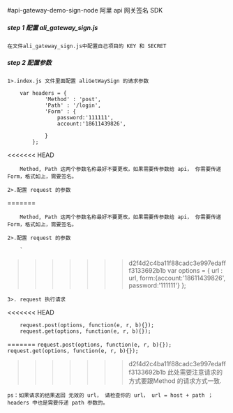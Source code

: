 #api-gateway-demo-sign-node 阿里 api 网关签名 SDK

##### step 1 配置 ali_gateway_sign.js

    在文件ali_gateway_sign.js中配置自己项目的 KEY 和 SECRET

##### step 2 配置参数

    1>.index.js 文件里面配置 aliGetWaySign 的请求参数

        var headers = {
                'Method' : 'post',
                'Path' : '/login',
                'Form' : {
                    password:'111111',
                    account:'18611439826',

                }
            };
<<<<<<< HEAD
        
        Method, Path 这两个参数名称最好不要更改，如果需要传参数给 api， 你需要传递 Form，格式如上，需要签名。

    2>.配置 request 的参数
       
=======

        Method, Path 这两个参数名称最好不要更改，如果需要传参数给 api， 你需要传递 Form，格式如上，需要签名。

    2>.配置 request 的参数

        `
>>>>>>> d2f4d2c4ba11f88cadc3e997edafff3133692b1b
        var options = {
            url : url,
            form:{account:'18611439826', password:'111111'}
        };
       

    3>. request 执行请求

<<<<<<< HEAD
    
        request.post(options, function(e, r, b){});
        request.get(options, function(e, r, b){});
    
=======
        `
            request.post(options, function(e, r, b){});
            request.get(options, function(e, r, b){});
        `
>>>>>>> d2f4d2c4ba11f88cadc3e997edafff3133692b1b
    此处需要注意请求的方式要跟Method 的请求方式一致.

    ps：如果请求的结果返回 无效的 url， 请检查你的 url， url = host + path ；headers 中也是需要传递 path 参数的。
